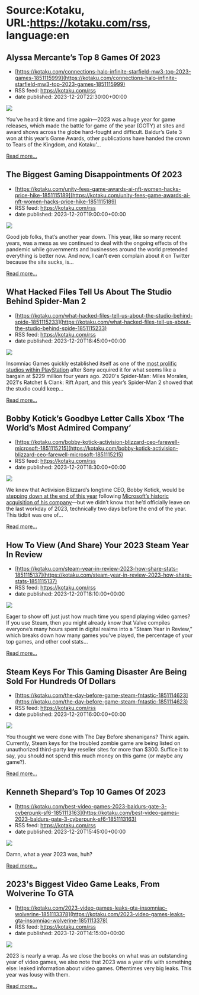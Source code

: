 # Source:Kotaku, URL:https://kotaku.com/rss, language:en

## Alyssa Mercante’s Top 8 Games Of 2023
 - [https://kotaku.com/connections-halo-infinite-starfield-mw3-top-2023-games-1851115999](https://kotaku.com/connections-halo-infinite-starfield-mw3-top-2023-games-1851115999)
 - RSS feed: https://kotaku.com/rss
 - date published: 2023-12-20T22:30:00+00:00

<img class="type:primaryImage" src="https://i.kinja-img.com/image/upload/c_fit,q_80,w_636/8762337d62c9b0690d670ee2a8098f41.jpg" /><p>You’ve heard it time and time again—2023 was a huge year for game releases, which made the battle for game of the year (GOTY) at sites and award shows across the globe hard-fought and difficult. Baldur’s Gate 3 won at this year’s Game Awards, other publications have handed the crown to Tears of the Kingdom, and Kotaku’…</p><p><a href="https://kotaku.com/connections-halo-infinite-starfield-mw3-top-2023-games-1851115999">Read more...</a></p>

## The Biggest Gaming Disappointments Of 2023
 - [https://kotaku.com/unity-fees-game-awards-ai-nft-women-hacks-price-hike-1851115189](https://kotaku.com/unity-fees-game-awards-ai-nft-women-hacks-price-hike-1851115189)
 - RSS feed: https://kotaku.com/rss
 - date published: 2023-12-20T19:00:00+00:00

<img class="type:primaryImage" src="https://i.kinja-img.com/image/upload/c_fit,q_80,w_636/f0236745a8bdc55e301412efebdde3a4.jpg" /><p>Good job folks, that’s another year down. This year, like so many recent years, was a mess as we continued to deal with the ongoing effects of the pandemic while governments and businesses around the world pretended everything is better now. And now, I can’t even complain about it on Twitter because the site sucks, is…</p><p><a href="https://kotaku.com/unity-fees-game-awards-ai-nft-women-hacks-price-hike-1851115189">Read more...</a></p>

## What Hacked Files Tell Us About The Studio Behind Spider-Man 2
 - [https://kotaku.com/what-hacked-files-tell-us-about-the-studio-behind-spide-1851115233](https://kotaku.com/what-hacked-files-tell-us-about-the-studio-behind-spide-1851115233)
 - RSS feed: https://kotaku.com/rss
 - date published: 2023-12-20T18:45:00+00:00

<img class="type:primaryImage" src="https://i.kinja-img.com/image/upload/c_fit,q_80,w_636/86e6e6444a67f02fdc0565f258127b34.jpg" /><p>Insomniac Games quickly established itself as one of the <a class="sc-1out364-0 dPMosf sc-145m8ut-0 lcFFec js_link" href="https://kotaku.com/sony-playstation-ps5-2023-spider-man-2-naughty-dog-1851102763">most prolific studios within PlayStation</a> after Sony acquired it for what seems like a bargain at $229 million four years ago. 2020's Spider-Man: Miles Morales, 2021's Ratchet & Clank: Rift Apart, and this year’s Spider-Man 2 showed that the studio could keep…</p><p><a href="https://kotaku.com/what-hacked-files-tell-us-about-the-studio-behind-spide-1851115233">Read more...</a></p>

## Bobby Kotick’s Goodbye Letter Calls Xbox ‘The World’s Most Admired Company’
 - [https://kotaku.com/bobby-kotick-activision-blizzard-ceo-farewell-microsoft-1851115215](https://kotaku.com/bobby-kotick-activision-blizzard-ceo-farewell-microsoft-1851115215)
 - RSS feed: https://kotaku.com/rss
 - date published: 2023-12-20T18:30:00+00:00

<img class="type:primaryImage" src="https://i.kinja-img.com/image/upload/c_fit,q_80,w_636/66cd843a87dade758db9d56fd68d859e.jpg" /><p>We knew that Activision Blizzard’s longtime CEO, Bobby Kotick, would be <a class="sc-1out364-0 dPMosf sc-145m8ut-0 lcFFec js_link" href="https://kotaku.com/activision-blizzard-microsoft-xbox-resign-bobby-kotick-1850924846">stepping down at the end of this year</a> following <a class="sc-1out364-0 dPMosf sc-145m8ut-0 lcFFec js_link" href="https://kotaku.com/microsoft-activision-blizzard-acquisition-game-pass-1850923561">Microsoft’s historic acquisition of his company</a>—but we didn’t know that he’d officially leave on the last workday of 2023, technically two days before the end of the year. This tidbit was one of…</p><p><a href="https://kotaku.com/bobby-kotick-activision-blizzard-ceo-farewell-microsoft-1851115215">Read more...</a></p>

## How To View (And Share) Your 2023 Steam Year In Review
 - [https://kotaku.com/steam-year-in-review-2023-how-share-stats-1851115137](https://kotaku.com/steam-year-in-review-2023-how-share-stats-1851115137)
 - RSS feed: https://kotaku.com/rss
 - date published: 2023-12-20T18:10:00+00:00

<img class="type:primaryImage" src="https://i.kinja-img.com/image/upload/c_fit,q_80,w_636/5e6e52bf10f02bccd459205e34c035e0.jpg" /><p>Eager to show off just just how much time you spend playing video games? If you use Steam, then you might already know that Valve compiles everyone’s many hours spent in digital realms into a “Steam Year in Review,” which breaks down how many games you’ve played, the percentage of your top games, and other cool stats…</p><p><a href="https://kotaku.com/steam-year-in-review-2023-how-share-stats-1851115137">Read more...</a></p>

## Steam Keys For This Gaming Disaster Are Being Sold For Hundreds Of Dollars
 - [https://kotaku.com/the-day-before-game-steam-fntastic-1851114623](https://kotaku.com/the-day-before-game-steam-fntastic-1851114623)
 - RSS feed: https://kotaku.com/rss
 - date published: 2023-12-20T16:00:00+00:00

<img class="type:primaryImage" src="https://i.kinja-img.com/image/upload/c_fit,q_80,w_636/6d95373debdc4126d9d390515815fb53.png" /><p>You thought we were done with The Day Before shenanigans? Think again. Currently, Steam keys for the troubled zombie game are being listed on unauthorized third-party key reseller sites for more than $300. Suffice it to say, you should not spend this much money on this game (or maybe any game?).</p><p><a href="https://kotaku.com/the-day-before-game-steam-fntastic-1851114623">Read more...</a></p>

## Kenneth Shepard’s Top 10 Games Of 2023
 - [https://kotaku.com/best-video-games-2023-baldurs-gate-3-cyberpunk-sf6-1851113163](https://kotaku.com/best-video-games-2023-baldurs-gate-3-cyberpunk-sf6-1851113163)
 - RSS feed: https://kotaku.com/rss
 - date published: 2023-12-20T15:45:00+00:00

<img class="type:primaryImage" src="https://i.kinja-img.com/image/upload/c_fit,q_80,w_636/93faddb3fc6e10518b6e30fc27d0d3e2.jpg" /><p>Damn, what a year 2023 was, huh?<br /></p><p><a href="https://kotaku.com/best-video-games-2023-baldurs-gate-3-cyberpunk-sf6-1851113163">Read more...</a></p>

## 2023's Biggest Video Game Leaks, From Wolverine To GTA
 - [https://kotaku.com/2023-video-games-leaks-gta-insomniac-wolverine-1851113378](https://kotaku.com/2023-video-games-leaks-gta-insomniac-wolverine-1851113378)
 - RSS feed: https://kotaku.com/rss
 - date published: 2023-12-20T14:15:00+00:00

<img class="type:primaryImage" src="https://i.kinja-img.com/image/upload/c_fit,q_80,w_636/4af1fd646efaa42bbe12ffe301e5ecdd.jpg" /><p>2023 is nearly a wrap. As we close the books on what was an outstanding year of video games, we also note that 2023 was a year rife with something else: leaked information about video games. Oftentimes very big leaks. This year was lousy with them.<br /></p><p><a href="https://kotaku.com/2023-video-games-leaks-gta-insomniac-wolverine-1851113378">Read more...</a></p>

